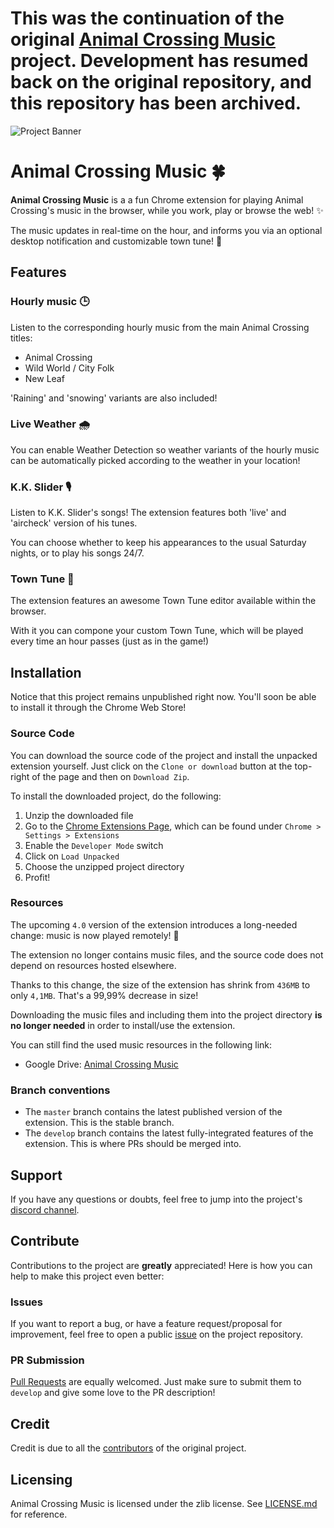 # This was the continuation of the original [Animal Crossing Music](https://github.com/animal-crossing-music-extension/ac-music-extension) project. Development has resumed back on the original repository, and this repository has been archived.

![Project Banner](docs/banner.png)

# Animal Crossing Music 🍀
 
**Animal Crossing Music** is a a fun Chrome extension for playing Animal Crossing's
music in the browser, while you work, play or browse the web! ✨

The music updates in real-time on the hour, and informs you via an optional desktop notification and customizable town tune! 🌱

## Features
### Hourly music 🕒
Listen to the corresponding hourly music from the main Animal Crossing titles:
  - Animal Crossing
  - Wild World / City Folk
  - New Leaf

'Raining' and 'snowing' variants are also included!

### Live Weather 🌧
You can enable Weather Detection so weather variants of the hourly music can be automatically picked according to the weather in your location!

### K.K. Slider 🎙
Listen to K.K. Slider's songs! The extension features both 'live' and 'aircheck' version of his tunes.

You can choose whether to keep his appearances to the usual Saturday nights, or to play his songs 24/7.


### Town Tune 🎵
The extension features an awesome Town Tune editor available within the browser.

With it you can compone your custom Town Tune, which will be played every time an hour passes (just as in the game!)

## Installation
Notice that this project remains unpublished right now. You'll soon be able to install it through the Chrome Web Store!

### Source Code
You can download the source code of the project and install the unpacked extension yourself. Just click on the `Clone or download` button at the top-right of the page and then on `Download Zip`.

To install the downloaded project, do the following:
1. Unzip the downloaded file
2. Go to the [Chrome Extensions Page](chrome://extensions/), which can be found under `Chrome > Settings > Extensions` 
3. Enable the `Developer Mode` switch
4. Click on `Load Unpacked`
5. Choose the unzipped project directory
6. Profit!

### Resources
The upcoming `4.0` version of the extension introduces a long-needed change: music is now played remotely! 🎉

The extension no longer contains music files, and the source code does not depend on resources hosted elsewhere.

Thanks to this change, the size of the extension has shrink from `436MB` to only `4,1MB`. That's a 99,99% decrease in size!

Downloading the music files and including them into the project directory **is no longer needed** in order to install/use the extension. 

You can still find the used music resources in the following link:
- Google Drive: [Animal Crossing Music](https://drive.google.com/open?id=1QjG8QjPt_IKgzZRzmnoH8KTGwTsWSLsR)

### Branch conventions
- The `master` branch contains the latest published version of the extension. This is the stable branch.
- The `develop` branch contains the latest fully-integrated features of the extension. This is where PRs should be merged into. 

## Support
If you have any questions or doubts, feel free to jump into the project's [discord channel](https://discordapp.com/invite/4FMrEF8).

## Contribute
Contributions to the project are **greatly** appreciated! Here is how you can help to make this project even better:
### Issues
If you want to report a bug, or have a feature request/proposal for improvement, feel free to open a public [issue](https://github.com/PikaDude/Animal-Crossing-Music-Extension/issues) on the project repository.

### PR Submission
[Pull Requests](https://github.com/PikaDude/Animal-Crossing-Music-Extension/pulls) are equally welcomed. Just make sure to submit them to `develop` and give some love to the PR description!


## Credit
Credit is due to all the [contributors](https://github.com/animal-crossing-music-extension/Animal-Crossing-Music-Extension/graphs/contributors) of the original project.


## Licensing
Animal Crossing Music is licensed under the zlib license. See [LICENSE.md](./LICENSE.md) for reference.

